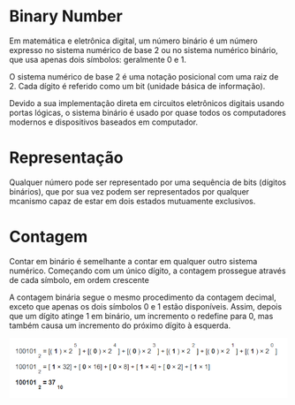 # Binary Number

Em matemática e eletrônica digital, um número binário é um número expresso no sistema numérico de base 2 ou no sistema numérico binário, que usa apenas dois símbolos: geralmente 0 e 1.

O sistema numérico de base 2 é uma notação posicional com uma raiz de 2. Cada dígito é referido como um bit (unidade básica de informação).

Devido a sua implementação direta em circuitos eletrônicos digitais usando portas lógicas, o sistema binário é usado por quase todos os computadores modernos e dispositivos baseados em computador.

# Representação

Qualquer número pode ser representado por uma sequência de bits (dígitos binários), que por sua vez podem ser representados por qualquer mcanismo capaz de estar em dois estados mutuamente exclusivos.

# Contagem

Contar em binário é semelhante a contar em qualquer outro sistema numérico. Começando com um único dígito, a contagem prossegue através de cada símbolo, em ordem crescente

A contagem binária segue o mesmo procedimento da contagem decimal, exceto que apenas os dois símbolos 0 e 1 estão disponíveis. Assim, depois que um dígito atinge 1 em binário, um incremento o redefine para 0, mas também causa um incremento do próximo dígito à esquerda.

![Alt text](https://github.com/lpmatos/bin-dec/blob/master/docs/images/EXEMPLE.png?raw=true "Contagem")
